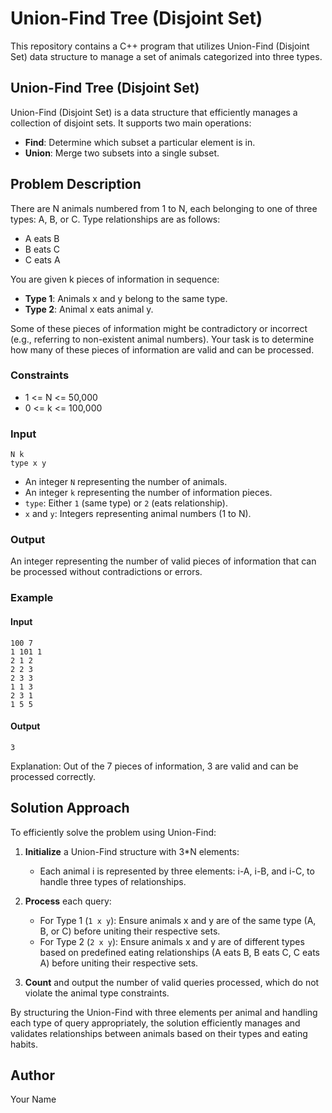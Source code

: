 # Union-Find Tree (Disjoint Set)
This repository contains a C++ program that utilizes Union-Find (Disjoint Set) data structure to manage a set of animals categorized into three types.


## Union-Find Tree (Disjoint Set)
Union-Find (Disjoint Set) is a data structure that efficiently manages a collection of disjoint sets. It supports two main operations:
- **Find**: Determine which subset a particular element is in.
- **Union**: Merge two subsets into a single subset.


## Problem Description
There are N animals numbered from 1 to N, each belonging to one of three types: A, B, or C. Type relationships are as follows:
- A eats B
- B eats C
- C eats A

You are given k pieces of information in sequence:
- **Type 1**: Animals x and y belong to the same type.
- **Type 2**: Animal x eats animal y.

Some of these pieces of information might be contradictory or incorrect (e.g., referring to non-existent animal numbers). Your task is to determine how many of these pieces of information are valid and can be processed.

### Constraints
- 1 <= N <= 50,000
- 0 <= k <= 100,000

### Input
```
N k
type x y
```
- An integer `N` representing the number of animals.
- An integer `k` representing the number of information pieces.
- `type`: Either `1` (same type) or `2` (eats relationship).
- `x` and `y`: Integers representing animal numbers (1 to N).

### Output
An integer representing the number of valid pieces of information that can be processed without contradictions or errors.

### Example
#### Input
```
100 7
1 101 1
2 1 2
2 2 3
2 3 3
1 1 3
2 3 1
1 5 5
```

#### Output
```
3
```
Explanation: Out of the 7 pieces of information, 3 are valid and can be processed correctly.


## Solution Approach
To efficiently solve the problem using Union-Find:

1. **Initialize** a Union-Find structure with 3*N elements:
   - Each animal i is represented by three elements: i-A, i-B, and i-C, to handle three types of relationships.
   
2. **Process** each query:
   - For Type 1 (`1 x y`): Ensure animals x and y are of the same type (A, B, or C) before uniting their respective sets.
   - For Type 2 (`2 x y`): Ensure animals x and y are of different types based on predefined eating relationships (A eats B, B eats C, C eats A) before uniting their respective sets.

3. **Count** and output the number of valid queries processed, which do not violate the animal type constraints.

By structuring the Union-Find with three elements per animal and handling each type of query appropriately, the solution efficiently manages and validates relationships between animals based on their types and eating habits.


## Author
Your Name